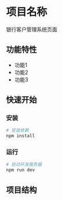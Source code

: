# 项目名称
银行客户管理系统页面


## 功能特性
- 功能1
- 功能2
- 功能3

## 快速开始
### 安装
```bash
# 安装依赖
npm install
```

### 运行
```bash
# 启动开发服务器
npm run dev
```

## 项目结构
